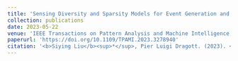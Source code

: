 ```yaml
---
title: 'Sensing Diversity and Sparsity Models for Event Generation and Video Reconstruction from Events'
collection: publications
date: 2023-05-22
venue: 'IEEE Transactions on Pattern Analysis and Machine Intelligence'
paperurl: 'https://doi.org/10.1109/TPAMI.2023.3278940'
citation: '<b>Siying Liu</b><sup>*</sup>, Pier Luigi Dragott. (2023). <i>IEEE Transactions on Pattern Analysis and Machine Intelligence</i>. 45 (10), 12444-12458.'
---
```

